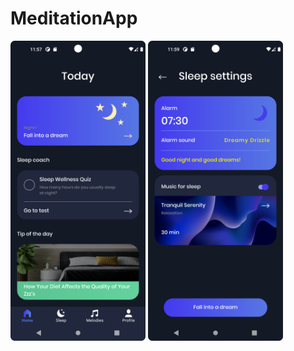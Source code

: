# MeditationApp

<img src="MeditationAppScreenshots/Screenshot_1.png" alt="Alt Text" width="216" height="480"> 
<img src="MeditationAppScreenshots/Screenshot_2.png" alt="Alt Text" width="216" height="480">

